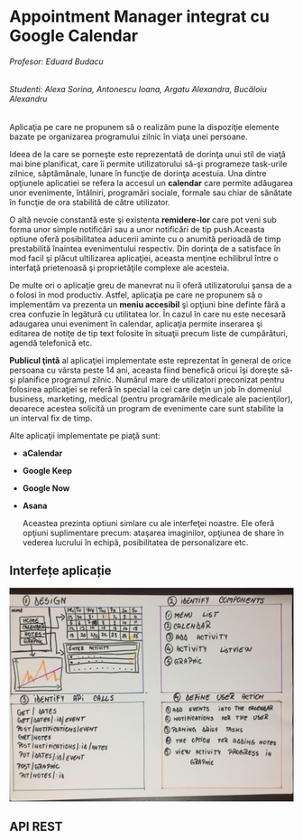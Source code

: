    # Appointment Manager integrat cu Google Calendar
                                           
                                           
###### Profesor: Eduard Budacu                               
###### Studenti: Alexa Sorina, Antonescu Ioana, Argatu Alexandra, Bucăloiu Alexandru
        
 
  Aplicaţia pe care ne propunem să o realizăm pune la dispoziţie elemente bazate pe organizarea programului zilnic în viaţa unei persoane.
  
  Ideea de la care se porneşte este reprezentată de dorinţa unui stil de viaţă mai bine planificat, care îi permite utilizatorului să-şi programeze task-urile zilnice, săptămânale, lunare în funcţie de dorinţa acestuia. Una dintre opţiunele aplicatiei se refera la accesul un **calendar** care permite adăugarea unor evenimente, întâlniri, programări sociale, formale sau chiar de sănătate în funcţie de ora stabilită de către utilizator.
  
  O altă nevoie constantă este şi existenta **remidere-lor** care pot veni sub forma unor simple notificări sau a unor notificări de tip push.Aceasta optiune oferă posibilitatea aducerii aminte cu o anumită perioadă de timp prestabilită înaintea evenimentului respectiv.
  Din dorinţa de a satisface în mod facil şi plăcut ultilizarea aplicaţiei, aceasta menţine echilibrul între o interfaţă prietenoasă şi proprietăţile complexe ale acesteia. 
  
  De multe ori o aplicaţie greu de manevrat nu îi oferă utilizatorului şansa de a o folosi în mod productiv. Astfel, aplicaţia pe care ne propunem să o implementăm va prezenta un **meniu accesibil** şi opţiuni bine definte fără a crea confuzie în legătură cu utilitatea lor.
  În cazul în care nu este necesară adaugarea unui eveniment în calendar, aplicaţia permite inserarea şi editarea de notiţe de tip text folosite în situaţii precum liste de cumpărături, agendă telefonică etc.
  
  **Publicul ţintă** al aplicaţiei implementate este reprezentat în general de orice persoana cu vârsta peste 14 ani, aceasta fiind benefică oricui îşi doreşte să-şi planifice programul zilnic. Numărul mare de utilizatori preconizat pentru folosirea aplicaţiei se referă în special la cei care deţin un job în domeniul business, marketing, medical (pentru programările medicale ale pacienţilor), deoarece acestea solicită un program de evenimente care sunt stabilite la un interval fix de timp.
 
  Alte aplicaţii implementate pe piaţă sunt:
* **aCalendar**
* **Google Keep**
* **Google Now**
* **Asana**

  Aceastea prezinta optiuni simlare cu ale interfeţei noastre.
  Ele oferă opţiuni suplimentare precum: ataşarea imaginilor, opţiunea de share în vederea lucrului în echipă, posibilitatea de personalizare etc.
  
  
## Interfețe aplicație
  
![alt text](https://github.com/ioanant/Proiect-Webtech/blob/master/css/image/interfete.jpg) 
  
  
  
## API REST
  
  
     
   